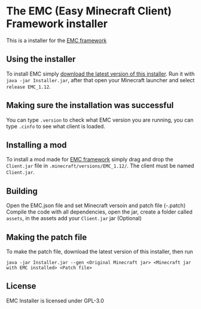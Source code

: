 The EMC (Easy Minecraft Client) Framework installer
===================

This is a installer for the [EMC framework](https://github.com/Moudoux/EMC)

Using the installer
-------------------

To install EMC simply [download the latest version of this installer](https://github.com/Moudoux/EMC-Installer/releases).
Run it with `java -jar Installer.jar`, after that open your Minecraft launcher and select `release EMC_1.12`.

Making sure the installation was successful
-------------------

You can type `.version` to check what EMC version you are running, you can type `.cinfo` to see what client is loaded.

Installing a mod
-------------------

To install a mod made for [EMC framework](https://github.com/Moudoux/EMC) simply drag and drop the `Client.jar` file in 
`.minecraft/versions/EMC_1.12/`. The client must be named `Client.jar`.

Building
-------------------

Open the EMC.json file and set Minecraft versoin and patch file (<MCVersion>-<Patch Revision>.patch)
Compile the code with all dependencies, open the jar, create a folder called `assets`, in the assets add your `Client.jar` jar (Optional)

Making the patch file
-------------------

To make the patch file, download the latest version of this installer, then run 

`java -jar Installer.jar --gen <Original Minecraft jar> <Minecraft jar with EMC installed> <Patch file>`

License
-------------------

EMC Installer is licensed under GPL-3.0
